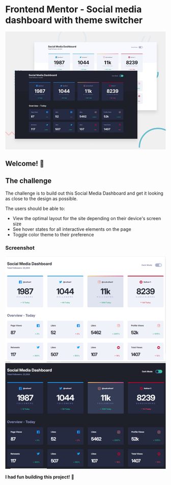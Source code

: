# Frontend Mentor - Social media dashboard with theme switcher

![Design preview for the Social media dashboard with theme switcher coding challenge](./design/desktop-preview.jpg)

## Welcome! 👋


## The challenge

The challenge is to build out this Social Media Dashboard and get it looking as close to the design as possible.


The users should be able to:

- View the optimal layout for the site depending on their device's screen size
- See hover states for all interactive elements on the page
- Toggle color theme to their preference





### Screenshot
![Light Mode ScreenShot](<Light Mode.PNG>)
 ![Dark Mode ScreenShot](<Dark Mode.PNG>)





**I had fun building this project!** 🚀
